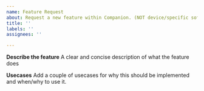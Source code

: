 ```yaml
---
name: Feature Request
about: Request a new feature within Companion. (NOT device/specific software support).
title: ''
labels: ''
assignees: ''

---
```

<!--
  USE THE FOLLOWING PAGE IF YOU WANT SUPPORT FOR A NEW DEVICE OR SOFTWARE PROGRAM
  https://github.com/bitfocus/companion-module-requests/issues/new
-->

**Describe the feature**
A clear and concise description of what the feature does

**Usecases**
Add a couple of usecases for why this should be implemented and when/why to use it.
